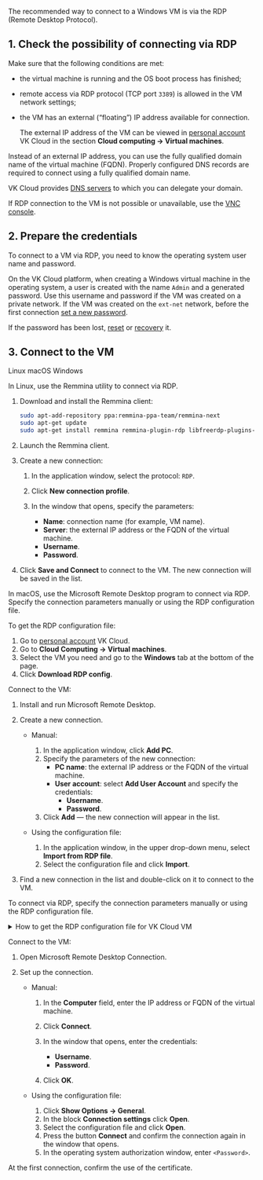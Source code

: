 The recommended way to connect to a Windows VM is via the RDP (Remote Desktop Protocol).

## 1. Check the possibility of connecting via RDP

Make sure that the following conditions are met:

- the virtual machine is running and the OS boot process has finished;
- remote access via RDP protocol (TCP port `3389`) is allowed in the VM network settings;
- the VM has an external (“floating”) IP address available for connection.

   <info>

   The external IP address of the VM can be viewed in [personal account](https://msk.cloud.vk.com/app/en/) VK Cloud in the section **Cloud computing → Virtual machines**.

   </info>

Instead of an external IP address, you can use the fully qualified domain name of the virtual machine (FQDN). Properly configured DNS records are required to connect using a fully qualified domain name.

<info>

VK Cloud provides [DNS servers](/en/networks/dns/publicdns) to which you can delegate your domain.

</info>

If RDP connection to the VM is not possible or unavailable, use the [VNC console](../../vm-console#the_vnc_console).

## 2. Prepare the credentials

To connect to a VM via RDP, you need to know the operating system user name and password.

On the VK Cloud platform, when creating a Windows virtual machine in the operating system, a user is created with the name `Admin` and a generated password. Use this username and password if the VM was created on a private network. If the VM was created on the `ext-net` network, before the first connection [set a new password](../../vm-manage#setting_and_changing_a_password).

If the password has been lost, [reset](../../vm-manage#setting_and_changing_a_password) or [recovery](../../vm-manage#password_recovery) it.

## 3. Connect to the VM

<tabs>
<tablist>
<tab>Linux</tab>
<tab>macOS</tab>
<tab>Windows</tab>
</tablist>
<tabpanel>

In Linux, use the Remmina utility to connect via RDP.

1. Download and install the Remmina client:

   ```bash
   sudo apt-add-repository ppa:remmina-ppa-team/remmina-next
   sudo apt-get update
   sudo apt-get install remmina remmina-plugin-rdp libfreerdp-plugins-standard
   ```

2. Launch the Remmina client.
3. Create a new connection:

   1. In the application window, select the protocol: `RDP`.
   2. Click **New connection profile**.
   3. In the window that opens, specify the parameters:

      - **Name**: connection name (for example, VM name).
      - **Server**: the external IP address or the FQDN of the virtual machine.
      - **Username**.
      - **Password**.

4. Click **Save and Connect** to connect to the VM. The new connection will be saved in the list.

</tabpanel>
<tabpanel>

In macOS, use the Microsoft Remote Desktop program to connect via RDP. Specify the connection parameters manually or using the RDP configuration file.

To get the RDP configuration file:

1. Go to [personal account](https://msk.cloud.vk.com/app/en) VK Cloud.
2. Go to **Cloud Computing → Virtual machines**.
3. Select the VM you need and go to the **Windows** tab at the bottom of the page.
4. Click **Download RDP config**.

Connect to the VM:

1. Install and run Microsoft Remote Desktop.
2. Create a new connection.

   - Manual:

      1. In the application window, click **Add PC**.
      2. Specify the parameters of the new connection:
         - **PC name**: the external IP address or the FQDN of the virtual machine.
         - **User account**: select **Add User Account** and specify the credentials:
            - **Username**.
            - **Password**.
      3. Click **Add** — the new connection will appear in the list.

   - Using the configuration file:

      1. In the application window, in the upper drop-down menu, select **Import from RDP file**.
      2. Select the configuration file and click **Import**.

3. Find a new connection in the list and double-click on it to connect to the VM.

</tabpanel>
<tabpanel>

To connect via RDP, specify the connection parameters manually or using the RDP configuration file.

<details>
<summary>How to get the RDP configuration file for VK Cloud VM</summary>

1. Go to [personal account](https://msk.cloud.vk.com/app/en) VK Cloud.
2. Go to **Cloud Computing → Virtual machines**.
3. Click on the name of the VM you need to go to the VM page.
3. Go to the **General information** tab and select the **Windows** tab at the bottom of the page.
4. Click **Download RDP config**.

</details>

Connect to the VM:

1. Open Microsoft Remote Desktop Connection.
2. Set up the connection.

   - Manual:

      1. In the **Computer** field, enter the IP address or FQDN of the virtual machine.
      2. Click **Connect**.
      3. In the window that opens, enter the credentials:

         - **Username**.
         - **Password**.

      4. Click **OK**.

   - Using the configuration file:

      1. Click **Show Options → General**.
      2. In the block **Connection settings** click **Open**.
      3. Select the configuration file and click **Open**.
      4. Press the button **Connect** and confirm the connection again in the window that opens.
      5. In the operating system authorization window, enter `<Password>`.

</tabpanel>
</tabs>

<info>

At the first connection, confirm the use of the certificate.

</info>
